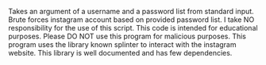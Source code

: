Takes an argument of a username and a password list from standard input. Brute forces instagram account based on provided password list.
I take NO responsibility for the use of this script. This code is intended for educational purposes. Please DO NOT use this program for malicious purposes.
This program uses the library known splinter to interact with the instagram website. This library is well documented and has few dependencies.
